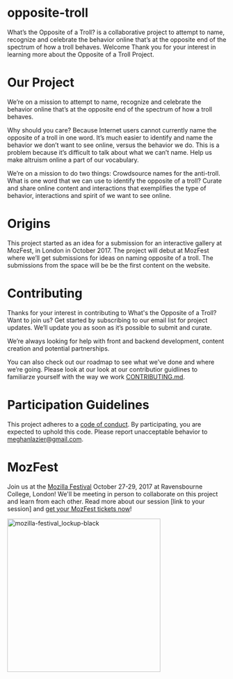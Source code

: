 # opposite-troll
What’s the Opposite of a Troll? is a collaborative project to attempt to name, recognize and celebrate the behavior online that’s at the opposite end of the spectrum of how a troll behaves.
Welcome
Thank you for your interest in learning more about the Opposite of a Troll Project. 

# Our Project

We’re on a mission to attempt to name, recognize and celebrate the behavior online that’s at the opposite end of the spectrum of how a troll behaves. 

Why should you care? Because Internet users cannot currently name the opposite of a troll in one word. It’s much easier to identify and name the behavior we don’t want to see online, versus the behavior we do. This is a problem because it’s difficult to talk about what we can’t name. Help us make altruism online a part of our vocabulary.

We’re on a mission to do two things:
Crowdsource names for the anti-troll. What is one word that we can use to identify the opposite of a troll?
Curate and share online content and interactions that exemplifies the type of behavior, interactions and spirit of we want to see online.

# Origins

This project started as an idea for a submission for an interactive gallery at MozFest, in London in October 2017. The project will debut at MozFest where we’ll get submissions for ideas on naming opposite of a troll. The submissions from the space will be be the first content on the website.

# Contributing

Thanks for your interest in contributing to What's the Opposite of a Troll? Want to join us? Get started by subscribing to our email list <a href="http://eepurl.com/c5RPcj"></a> for project updates. We’ll update you as soon as it’s possible to submit and curate.

We’re always looking for help with front and backend development, content creation and potential partnerships.

You can also check out our roadmap to see what we’ve done and where we’re going. Please look at our look at our contributior guidlines to familiarze yourself with the way we work [CONTRIBUTING.md](CONTRIBUTING.md).

# Participation Guidelines

This project adheres to a [code of conduct](CODE_OF_CONDUCT.md). By participating, you are expected to uphold this code. Please report unacceptable behavior to meghanlazier@gmail.com.

# MozFest

Join us at the [Mozilla Festival](http://mozillafestival.org/) October 27-29, 2017 at Ravensbourne College, London! We'll be meeting in person to collaborate on this project and learn from each other. Read more about our session [link to your session] and [get your MozFest tickets now](https://mozillafestival.org/tickets)!

<img width="352" alt="mozilla-festival_lockup-black" src="https://user-images.githubusercontent.com/617994/31743944-cedd2278-b411-11e7-9229-b5ce5ce5588b.png">


